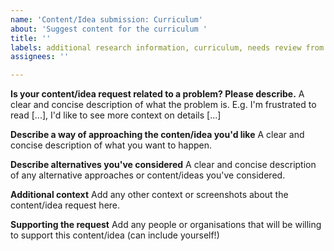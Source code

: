 ```yaml
---
name: 'Content/Idea submission: Curriculum'
about: 'Suggest content for the curriculum '
title: ''
labels: additional research information, curriculum, needs review from researcher
assignees: ''

---
```


**Is your content/idea request related to a problem? Please describe.**
A clear and concise description of what the problem is. E.g. I'm frustrated to read [...], I'd like to see more context on details [...]

**Describe a way of approaching the conten/idea you'd like**
A clear and concise description of what you want to happen.

**Describe alternatives you've considered**
A clear and concise description of any alternative approaches or content/ideas you've considered.

**Additional context**
Add any other context or screenshots about the content/idea request here.

**Supporting the request**
Add any people or organisations that will be willing to support this content/idea (can include yourself!)
